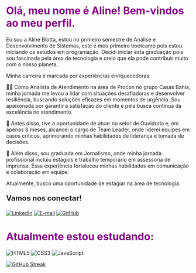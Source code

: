 <div> 

<h1 style="color: purple;">Olá, meu nome é Aline! Bem-vindos ao meu perfil.</h1> 


Eu sou a Aline Blotta, estou no primeiro semestre de Análise e Desenvolvimento de Sistemas, este é meu primeiro bootcamp pois estou iniciando os estudos em programação. Decidi iniciar esta graduação pois sou fascinada pela área de tecnologia e creio que ela pode contribuir muito com o nosso planeta.  


Minha carreira é marcada por experiências enriquecedoras: 

👩‍💼 Como Analista de Atendimento na área de Procon no grupo Casas Bahia, minha jornada me levou a lidar com situações desafiadoras e desenvolver resiliência, buscando soluções eficazes em momentos de urgência. Sou apaixonada por garantir a satisfação do cliente e pela busca contínua da excelência no atendimento. 

🚀 Antes disso, tive a oportunidade de atuar no setor de Ouvidoria e, em apenas 8 meses, alcancei o cargo de Team Leader, onde liderei equipes em casos críticos, aprimorando minhas habilidades de liderança e tomada de decisões. 

📰 Além disso, sou graduada em Jornalismo, onde minha jornada profissional incluiu estágios e trabalho temporário em assessoria de imprensa. Essa experiência fortaleceu minhas habilidades em comunicação e colaboração em equipe. 

Atualmente, busco uma oportunidade de estagiar na área de tecnologia. 

 
</div> 

<div> 

 <p style="font-size: 20px; font-weight: bold;">Vamos nos conectar!</p>

[![LinkedIn](https://img.shields.io/badge/LinkedIn-000?style=for-the-badge&logo=linkedin&logoColor=0E76A8)](https://www.linkedin.com/in/alineblotta/)
[![E-mail](https://img.shields.io/badge/-Email-000?style=for-the-badge&logo=microsoft-outlook&logoColor=007BFF)](mailto:aline_blotta@hotmail.com)
[![GitHub](https://img.shields.io/badge/GitHub-000?style=for-the-badge&logo=github&logoColor=white)](+https://github.com/alineblotta)
    

</div> 

<div>
    <h1 style="color: purple;">Atualmente estou estudando:</h1>

![HTML5](https://img.shields.io/badge/HTML5-000?style=for-the-badge&logo=html5) 
![CSS3](https://img.shields.io/badge/CSS3-000?style=for-the-badge&logo=css3&logoColor=264CE4)
![JavaScript](https://img.shields.io/badge/JavaScript-000?style=for-the-badge&logo=javascript)

</div>



[![GitHub Streak](https://streak-stats.demolab.com/?user=SEUUSERNAME&theme=bear&background=000&border=30A3DC&dates=FFF)](https://git.io/streak-stats)


<br> 

<br> 
